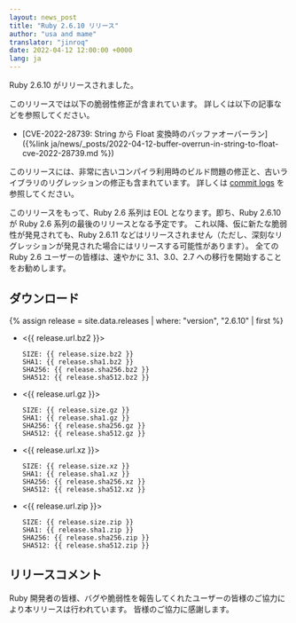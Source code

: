 ```yaml
---
layout: news_post
title: "Ruby 2.6.10 リリース"
author: "usa and mame"
translator: "jinroq"
date: 2022-04-12 12:00:00 +0000
lang: ja
---
```


Ruby 2.6.10 がリリースされました。

このリリースでは以下の脆弱性修正が含まれています。
詳しくは以下の記事などを参照してください。

* [CVE-2022-28739: String から Float 変換時のバッファオーバーラン]({%link ja/news/_posts/2022-04-12-buffer-overrun-in-string-to-float-cve-2022-28739.md %})

このリリースには、非常に古いコンパイラ利用時のビルド問題の修正と、古いライブラリのリグレッションの修正も含まれています。
詳しくは [commit logs](https://github.com/ruby/ruby/compare/v2_6_9...v2_6_10) を参照してください。

このリリースをもって、Ruby 2.6 系列は EOL となります。即ち、Ruby 2.6.10 が Ruby 2.6 系列の最後のリリースとなる予定です。
これ以降、仮に新たな脆弱性が発見されても、Ruby 2.6.11 などはリリースされません（ただし、深刻なリグレッションが発見された場合にはリリースする可能性があります）。
全ての Ruby 2.6 ユーザーの皆様は、速やかに 3.1、3.0、2.7 への移行を開始することをお勧めします。

## ダウンロード

{% assign release = site.data.releases | where: "version", "2.6.10" | first %}

* <{{ release.url.bz2 }}>

      SIZE: {{ release.size.bz2 }}
      SHA1: {{ release.sha1.bz2 }}
      SHA256: {{ release.sha256.bz2 }}
      SHA512: {{ release.sha512.bz2 }}

* <{{ release.url.gz }}>

      SIZE: {{ release.size.gz }}
      SHA1: {{ release.sha1.gz }}
      SHA256: {{ release.sha256.gz }}
      SHA512: {{ release.sha512.gz }}

* <{{ release.url.xz }}>

      SIZE: {{ release.size.xz }}
      SHA1: {{ release.sha1.xz }}
      SHA256: {{ release.sha256.xz }}
      SHA512: {{ release.sha512.xz }}

* <{{ release.url.zip }}>

      SIZE: {{ release.size.zip }}
      SHA1: {{ release.sha1.zip }}
      SHA256: {{ release.sha256.zip }}
      SHA512: {{ release.sha512.zip }}

## リリースコメント

Ruby 開発者の皆様、バグや脆弱性を報告してくれたユーザーの皆様のご協力により本リリースは行われています。
皆様のご協力に感謝します。
